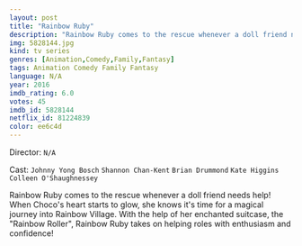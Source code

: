 ```yaml
---
layout: post
title: "Rainbow Ruby"
description: "Rainbow Ruby comes to the rescue whenever a doll friend needs help! When Choco's heart starts to glow, she knows it's time for a magical journey into Rainbow Village. With the help of her enchanted suitcase, the Rainbow Roller, Rainbow Ruby takes on helping roles with enthusiasm and confidence!.."
img: 5828144.jpg
kind: tv series
genres: [Animation,Comedy,Family,Fantasy]
tags: Animation Comedy Family Fantasy 
language: N/A
year: 2016
imdb_rating: 6.0
votes: 45
imdb_id: 5828144
netflix_id: 81224839
color: ee6c4d
---
```

Director: `N/A`  

Cast: `Johnny Yong Bosch` `Shannon Chan-Kent` `Brian Drummond` `Kate Higgins` `Colleen O'Shaughnessey` 

Rainbow Ruby comes to the rescue whenever a doll friend needs help! When Choco's heart starts to glow, she knows it's time for a magical journey into Rainbow Village. With the help of her enchanted suitcase, the "Rainbow Roller", Rainbow Ruby takes on helping roles with enthusiasm and confidence!